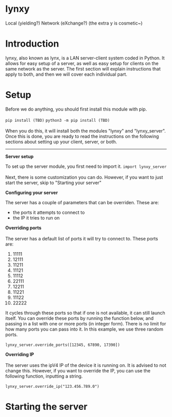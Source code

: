 # **lynxy**
Local (yielding?) Network (eXchange?) (the extra y is cosmetic~)

# **Introduction**
lynxy, also known as lynx, is a LAN server-client system coded in Python. It allows for easy setup of a server, as well as easy setup for clients on the same network as the server. 
The first section will explain instructions that apply to both, and then we will cover each individual part.

# **Setup**
Before we do anything, you should first install this module with pip. <br></br>
`pip install (TBD)`
`python3 -m pip install (TBD)` <br></br>
When you do this, it will install both the modules "lynxy" and "lynxy_server". Once this is done, you are ready to read the instructions on the following sections about setting up your client, server, or both.











***
<!-- <br></br> -->
<b>Server setup</b> 

To set up the server module, you first need to import it. 
`import lynxy_server` <br></br>
Next, there is some customization you can do. However, if you want to just start the server, skip to "Starting your server"

<!-- <br></br> -->
<b>Configuring your server</b>

The server has a couple of parameters that can be overriden. These are: 
- the ports it attempts to connect to
- the IP it tries to run on 

<!-- <br></br> -->

**Overriding ports** <br></br>
The server has a default list of ports it will try to connect to. These ports are:
1.  11111 
2.  12111 
3.  11211 
4.  11121 
5.  11112 
6.  22111 
7.  12211 
8.  11221 
9.  11122 
10. 22222 

It cycles through these ports so that if one is not available, it can still launch itself. You can override these ports by running the function below, and passing in a list with one or more ports (in integer form). There is no limit for how many ports you can pass into it. In this example, we use three random ports. <br></br>
`lynxy_server.override_ports([12345, 67890, 17390])`

<!-- <br></br> -->

**Overriding IP** <br></br>
The server uses the ipV4 IP of the device it is running on. It is advised to not change this. However, if you want to override the IP, you can use the following function, inputting a string. <br></br>
`lynxy_server.override_ip("123.456.789.0")`

<!-- <br></br> -->

# Starting the server